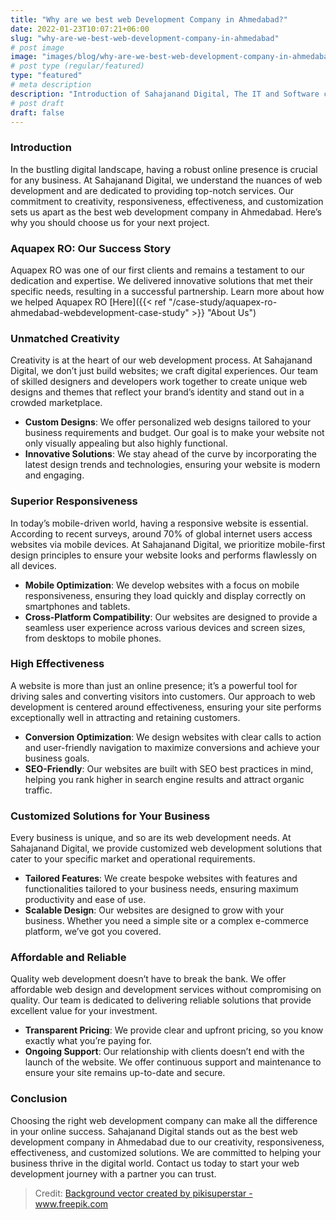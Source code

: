 ```yaml
---
title: "Why are we best web Development Company in Ahmedabad?"
date: 2022-01-23T10:07:21+06:00
slug: "why-are-we-best-web-development-company-in-ahmedabad"
# post image
image: "images/blog/why-are-we-best-web-development-company-in-ahmedabad.png"
# post type (regular/featured)
type: "featured"
# meta description
description: "Introduction of Sahajanand Digital, The IT and Software company in Ahmedabad"
# post draft
draft: false
---
```


### Introduction
In the bustling digital landscape, having a robust online presence is crucial for any business. At Sahajanand Digital, we understand the nuances of web development and are dedicated to providing top-notch services. Our commitment to creativity, responsiveness, effectiveness, and customization sets us apart as the best web development company in Ahmedabad. Here’s why you should choose us for your next project.

### Aquapex RO: Our Success Story
Aquapex RO was one of our first clients and remains a testament to our dedication and expertise. We delivered innovative solutions that met their specific needs, resulting in a successful partnership. Learn more about how we helped Aquapex RO [Here]({{< ref "/case-study/aquapex-ro-ahmedabad-webdevelopment-case-study" >}} "About Us")

### Unmatched Creativity
Creativity is at the heart of our web development process. At Sahajanand Digital, we don’t just build websites; we craft digital experiences. Our team of skilled designers and developers work together to create unique web designs and themes that reflect your brand’s identity and stand out in a crowded marketplace.

- **Custom Designs**: We offer personalized web designs tailored to your business requirements and budget. Our goal is to make your website not only visually appealing but also highly functional.
- **Innovative Solutions**: We stay ahead of the curve by incorporating the latest design trends and technologies, ensuring your website is modern and engaging.

### Superior Responsiveness
In today’s mobile-driven world, having a responsive website is essential. According to recent surveys, around 70% of global internet users access websites via mobile devices. At Sahajanand Digital, we prioritize mobile-first design principles to ensure your website looks and performs flawlessly on all devices.

- **Mobile Optimization**: We develop websites with a focus on mobile responsiveness, ensuring they load quickly and display correctly on smartphones and tablets.
- **Cross-Platform Compatibility**: Our websites are designed to provide a seamless user experience across various devices and screen sizes, from desktops to mobile phones.

### High Effectiveness
A website is more than just an online presence; it’s a powerful tool for driving sales and converting visitors into customers. Our approach to web development is centered around effectiveness, ensuring your site performs exceptionally well in attracting and retaining customers.

- **Conversion Optimization**: We design websites with clear calls to action and user-friendly navigation to maximize conversions and achieve your business goals.
- **SEO-Friendly**: Our websites are built with SEO best practices in mind, helping you rank higher in search engine results and attract organic traffic.

### Customized Solutions for Your Business
Every business is unique, and so are its web development needs. At Sahajanand Digital, we provide customized web development solutions that cater to your specific market and operational requirements.

- **Tailored Features**: We create bespoke websites with features and functionalities tailored to your business needs, ensuring maximum productivity and ease of use.
- **Scalable Design**: Our websites are designed to grow with your business. Whether you need a simple site or a complex e-commerce platform, we’ve got you covered.

### Affordable and Reliable
Quality web development doesn’t have to break the bank. We offer affordable web design and development services without compromising on quality. Our team is dedicated to delivering reliable solutions that provide excellent value for your investment.

- **Transparent Pricing**: We provide clear and upfront pricing, so you know exactly what you’re paying for.
- **Ongoing Support**: Our relationship with clients doesn’t end with the launch of the website. We offer continuous support and maintenance to ensure your site remains up-to-date and secure.

### Conclusion
Choosing the right web development company can make all the difference in your online success. Sahajanand Digital stands out as the best web development company in Ahmedabad due to our creativity, responsiveness, effectiveness, and customized solutions. We are committed to helping your business thrive in the digital world. Contact us today to start your web development journey with a partner you can trust.

> Credit:
<a href='https://www.freepik.com/vectors/background'>Background vector created by pikisuperstar - www.freepik.com</a>